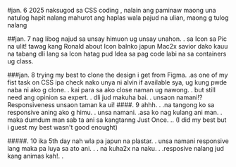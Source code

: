 #jan. 6 2025
naksugod sa CSS coding , nalain ang paminaw maong una natulog
hapit nalang mahurot ang haplas wala pajud na ulian, maong g tulog nalang

##jan. 7 
nag libog najud sa unsay himuon ug unsay unahon. . sa Icon sa Pic na ulit!
tawag kang Ronald about Icon balnko japun
Mac2x savior dako kauu na tabang dli lang sa Icon hatag pud Idea sa pag code
labi na sa containers ug class.

###jan. 8
trying my best to clone the design i get from Figma. .as one of my fist task on CSS
ipa check nako unya ni alvin if available sya, ug kung pwde naba ni ako g clone. . kai para sa ako close naman ug nawong. . but still need ang opinion sa expert. . 
dli jud makuha bai. . unsaon namani!? Responsiveness unsaon taman ka ui!
####. 9
ahhh. . .na tangong ko sa responsive aning ako g himu. . unsa namani. .asa ko nag kulang ani man. . 
maka dumdum man sab ta ani sa kangtanng Just Once. .. (I did my best but i guest my best wasn't good enought)

#####. 10 
ika 5th day nah wla pa japun na plastar. . unsa namani responsive lang maka pa luya sa ato ani. . .
na kuha2x na naku. . .resposive nalang jud kang animas kah!. . 